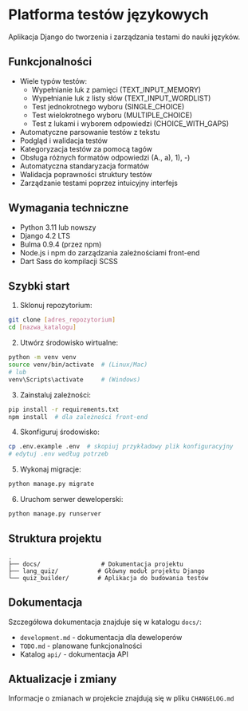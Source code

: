# Platforma testów językowych

Aplikacja Django do tworzenia i zarządzania testami do nauki języków.

## Funkcjonalności
- Wiele typów testów:
  - Wypełnianie luk z pamięci (TEXT_INPUT_MEMORY)
  - Wypełnianie luk z listy słów (TEXT_INPUT_WORDLIST)
  - Test jednokrotnego wyboru (SINGLE_CHOICE)
  - Test wielokrotnego wyboru (MULTIPLE_CHOICE)
  - Test z lukami i wyborem odpowiedzi (CHOICE_WITH_GAPS)
- Automatyczne parsowanie testów z tekstu
- Podgląd i walidacja testów
- Kategoryzacja testów za pomocą tagów
- Obsługa różnych formatów odpowiedzi (A., a), 1), -)
- Automatyczna standaryzacja formatów
- Walidacja poprawności struktury testów
- Zarządzanie testami poprzez intuicyjny interfejs

## Wymagania techniczne
- Python 3.11 lub nowszy
- Django 4.2 LTS
- Bulma 0.9.4 (przez npm)
- Node.js i npm do zarządzania zależnościami front-end
- Dart Sass do kompilacji SCSS

## Szybki start
1. Sklonuj repozytorium:
```bash
git clone [adres_repozytorium]
cd [nazwa_katalogu]
```

2. Utwórz środowisko wirtualne:
```bash
python -m venv venv
source venv/bin/activate  # (Linux/Mac) 
# lub
venv\Scripts\activate     # (Windows)
```

3. Zainstaluj zależności:
```bash
pip install -r requirements.txt
npm install  # dla zależności front-end
```

4. Skonfiguruj środowisko:
```bash
cp .env.example .env  # skopiuj przykładowy plik konfiguracyjny
# edytuj .env według potrzeb
```

5. Wykonaj migracje:
```bash
python manage.py migrate
```

6. Uruchom serwer deweloperski:
```bash
python manage.py runserver
```

## Struktura projektu
```
.
├── docs/                 # Dokumentacja projektu
├── lang_quiz/           # Główny moduł projektu Django
└── quiz_builder/        # Aplikacja do budowania testów
```

## Dokumentacja
Szczegółowa dokumentacja znajduje się w katalogu `docs/`:
- `development.md` - dokumentacja dla deweloperów
- `TODO.md` - planowane funkcjonalności
- Katalog `api/` - dokumentacja API

## Aktualizacje i zmiany
Informacje o zmianach w projekcie znajdują się w pliku `CHANGELOG.md`